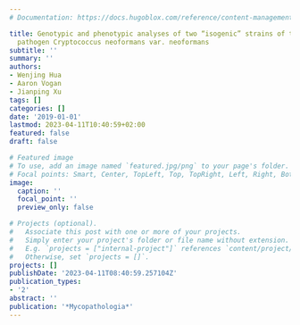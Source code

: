 ```yaml
---
# Documentation: https://docs.hugoblox.com/reference/content-management/

title: Genotypic and phenotypic analyses of two “isogenic” strains of the human fungal
  pathogen Cryptococcus neoformans var. neoformans
subtitle: ''
summary: ''
authors:
- Wenjing Hua
- Aaron Vogan
- Jianping Xu
tags: []
categories: []
date: '2019-01-01'
lastmod: 2023-04-11T10:40:59+02:00
featured: false
draft: false

# Featured image
# To use, add an image named `featured.jpg/png` to your page's folder.
# Focal points: Smart, Center, TopLeft, Top, TopRight, Left, Right, BottomLeft, Bottom, BottomRight.
image:
  caption: ''
  focal_point: ''
  preview_only: false

# Projects (optional).
#   Associate this post with one or more of your projects.
#   Simply enter your project's folder or file name without extension.
#   E.g. `projects = ["internal-project"]` references `content/project/deep-learning/index.md`.
#   Otherwise, set `projects = []`.
projects: []
publishDate: '2023-04-11T08:40:59.257104Z'
publication_types:
- '2'
abstract: ''
publication: '*Mycopathologia*'
---
```

